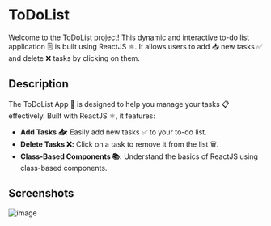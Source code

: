 
# ToDoList

 Welcome to the ToDoList project! This dynamic and interactive to-do list application 🗒️ is built using ReactJS ⚛️. It allows users  to add 📥 new tasks ✅ and delete ❌ tasks by clicking on them.


## Description
The ToDoList App 📝 is designed to help you manage your tasks 📋 effectively. Built with ReactJS ⚛️, it features:
- **Add Tasks 📥:** Easily add new tasks ✅ to your to-do list.
- **Delete Tasks ❌:** Click on a task to remove it from the list 🗑️.
- **Class-Based Components 📚:** Understand the basics of ReactJS using class-based components.
## Screenshots

![image](https://github.com/user-attachments/assets/b7c442df-6b68-4cf3-8504-ccca0caef5b1)


